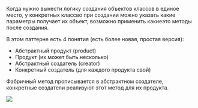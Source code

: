 Когда нужно вынести логику создания объектов классов в единое место, 
у конкретных классво при создании можно указать какие параметры получает их объект, возможно применить какиеэто методы после создания.

В этом паттерне есть 4 понятия (есть более новая, простая версия):

- Абстрактный продукт (product)
- Продукт (их может быть несколько)
- Абстрактный создатель (creator)
- Конкретный создатель (для каждого продукта свой)

Фабричный метод прописывается в абстрактном создателе, конкретные создатели реализуют этот метод для их продукта.

![](https://goo.gl/YTgXae)
